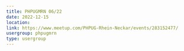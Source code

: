 ```yaml
---
title: PHPUGMRN 06/22
date: 2022-12-15
location: 
link: https://www.meetup.com/PHPUG-Rhein-Neckar/events/283152477/
usergroup: phpugmrn
type: usergroup
---
```


